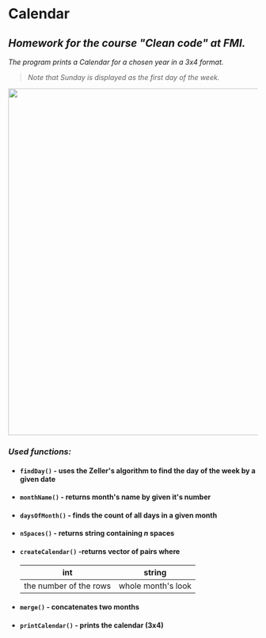 # Calendar

## _**Homework for the course "Clean code" at FMI.**_ 

_*The program prints a Calendar for a chosen year in a 3x4 format.*_

> *Note that Sunday is displayed as the first day of the week.*

<img src = "https://cdn.discordapp.com/attachments/787974281103409162/813916533952217098/2020Calendar.PNG" width="700" >

### *Used functions:*
* #### `findDay()` - uses the Zeller's algorithm to find the day of the week by a given date
* #### `monthName()` - returns month's name by given it's number 
* #### `daysOfMonth()` - finds the count of all days in a given month
* #### `nSpaces()` - returns string containing *n* spaces
* #### `createCalendar()` -returns vector of pairs where 

     int | string
     ------------ | -------------
     the number of the rows | whole month's look
     
* #### `merge()` - concatenates two months 
* #### `printCalendar()` - prints the calendar (3x4)


